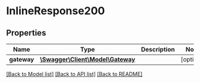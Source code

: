 # InlineResponse200

## Properties
Name | Type | Description | Notes
------------ | ------------- | ------------- | -------------
**gateway** | [**\Swagger\Client\Model\Gateway**](Gateway.md) |  | [optional] 

[[Back to Model list]](../README.md#documentation-for-models) [[Back to API list]](../README.md#documentation-for-api-endpoints) [[Back to README]](../README.md)


